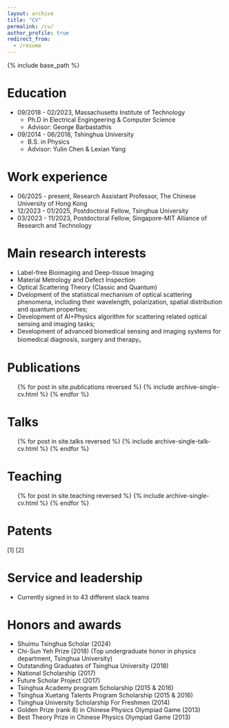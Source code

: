 ```yaml
---
layout: archive
title: "CV"
permalink: /cv/
author_profile: true
redirect_from:
  - /resume
---
```


{% include base_path %}

Education
======
* 09/2018 - 02/2023, Massachusetts Institute of Technology
  * Ph.D in Electrical Engingeering & Computer Science
  * Advisor: George Barbastathis
* 09/2014 - 06/2018, Tshinghua University
  * B.S. in Physics
  * Advisor: Yulin Chen & Lexian Yang

Work experience
======
* 06/2025 - present, Research Assistant Professor, The Chinese University of Hong Kong
* 12/2023 - 01/2025, Postdoctoral Fellow, Tsinghua University
* 03/2023 - 11/2023, Postdoctoral Fellow, Singapore-MIT Alliance of Research and Technology

Main research interests
======
* Label-free Bioimaging and Deep-tissue Imaging
* Material Metrology and Defect Inspection
* Optical Scattering Theory (Classic and Quantum)
* Dvelopment of the statistical mechanism of optical scattering phenomena, including their wavelength, polarization, spatial distribution and quantum properties;
* Development of AI+Physics algorithm for scattering related optical sensing and imaging tasks;
* Development of advanced biomedical sensing and imaging systems for biomedical diagnosis, surgery and therapy。


Publications
======
  <ul>{% for post in site.publications reversed %}
    {% include archive-single-cv.html %}
  {% endfor %}</ul>
  
Talks
======
  <ul>{% for post in site.talks reversed %}
    {% include archive-single-talk-cv.html  %}
  {% endfor %}</ul>
  
Teaching
======
  <ul>{% for post in site.teaching reversed %}
    {% include archive-single-cv.html %}
  {% endfor %}</ul>

Patents
======
[1] 
[2]

Service and leadership
======
* Currently signed in to 43 different slack teams

Honors and awards
======
* Shuimu Tsinghua Scholar (2024)
* Chi-Sun Yeh Prize (2018)
  (Top undergraduate honor in physics department, Tsinghua University)
* Outstanding Graduates of Tsinghua University (2018)
* National Scholarship (2017)
* Future Scholar Project (2017)
* Tsinghua Academy program Scholarship (2015 & 2016)
* Tsinghua Xuetang Talents Program Scholarship (2015 & 2016)
* Tsinghua University Scholarship For Freshmen (2014)
* Golden Prize (rank 8) in Chinese Physics Olympiad Game (2013)
* Best Theory Prize in Chinese Physics Olympiad Game (2013)

